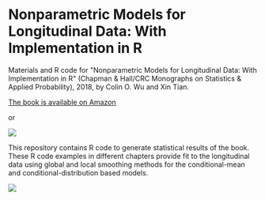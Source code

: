 # Nonparametric Models for Longitudinal Data: With Implementation in R 

Materials and R code for "Nonparametric Models for Longitudinal Data: With Implementation in R" (Chapman & Hall/CRC Monographs on Statistics & Applied Probability), 2018, by Colin O. Wu and Xin Tian.

[The book is available on Amazon][1]

or 

<a href="https://www.crcpress.com/Nonparametric-Models-for-Longitudinal-Data-With-Implementation-in-R/Wu-Tian/p/book/9781466516007"><img src="https://www.crcpress.com/images/CRCPress-logo-s.jpg" /></a>

This repository contains R code to generate statistical results of the book.  These R code examples in different chapters provide fit to the longitudinal data using global and local smoothing methods for the conditional-mean and conditional-distribution based models.

<a><img src="https://images-na.ssl-images-amazon.com/images/I/512aNz9x16L._SX342_BO1,204,203,200_.jpg" /></a>


[1]: https://www.amazon.com/dp/1466516003/
